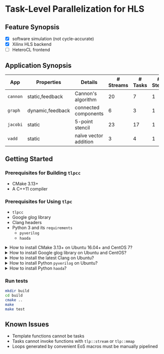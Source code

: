 # Task-Level Parallelization for HLS

## Feature Synopsis

+ [x] software simulation (not cycle-accurate)
+ [x] Xilinx HLS backend
+ [ ] HeteroCL frontend

## Application Synopsis

| App      | Properties       | Details               | # Streams | # Tasks | # Steps |
|----------|------------------|-----------------------|-----------|---------|---------|
| `cannon` | static,feedback  | Cannon's algorithm    | 20        | 7       | 1       |
| `graph`  | dynamic,feedback | connected components  | 6         | 3       | 1       |
| `jacobi` | static           | 5-point stencil       | 23        | 17      | 1       |
| `vadd`   | static           | naïve vector addition | 3         | 4       | 1       |

## Getting Started

### Prerequisites for Building `tlpcc`

+ CMake 3.13+
+ A C++11 compiler

### Prerequisites for Using `tlpc`

+ `tlpcc`
+ Google glog library
+ Clang headers
+ Python 3 and its `requirements`
  + `pyverilog`
  + `haoda`

<details><summary>How to install CMake 3.13+ on Ubuntu 16.04+ and CentOS 7?</summary>

Ubuntu 16.04+

```bash
sudo apt install python-pip
sudo -H python -m pip install cmake
```

CentOS 7

```bash
sudo yum install python-pip
sudo python -m pip install cmake
```

</details>

<details><summary>How to install Google glog library on Ubuntu and CentOS?</summary>

Ubuntu

```bash
sudo apt install libgoogle-glog-dev
```

CentOS

```bash
sudo yum install glog-devel
```

</details>

<details><summary>How to install the latest Clang on Ubuntu?</summary>

Follow the instructions [here](https://apt.llvm.org). Note that running `tlpcc` doesn't require the latest Clang; old (e.g. Clang 3.8) headers are fine.

</details>

<details><summary>How to install Python <code>pyverilog</code> on Ubuntu?</summary>

```bash
sudo apt install iverilog python3-pip
sudo python3 -m pip install pyverilog
```

</details>

<details><summary>How to install Python <code>haoda</code>?</summary>

TBD

</details>

### Run tests

```bash
mkdir build
cd build
cmake ..
make
make test
```

## Known Issues

+ Template functions cannot be tasks
+ Tasks cannot invoke functions with `tlp::stream` or `tlp::mmap`
+ Loops generated by convenient EoS macros must be manually pipelined
